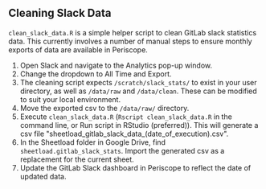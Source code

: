 ## Cleaning Slack Data

`clean_slack_data.R` is a simple helper script to clean GitLab slack statistics data. This currently involves a number of manual steps to ensure monthly exports of data are available in Periscope.

1. Open Slack and navigate to the Analytics pop-up window.
1. Change the dropdown to All Time and Export.
1. The cleaning script expects `/scratch/slack_stats/` to exist in your user directory, as well as `/data/raw` and `/data/clean`. These can be modified to suit your local environment.
1. Move the exported csv to the `/data/raw/` directory.
1. Execute `clean_slack_data.R` (`Rscript clean_slack_data.R` in the command line, or Run script in RStudio (preferred)). This will generate a csv file "sheetload_gitlab_slack_data_(date_of_execution).csv".
1. In the Sheetload folder in Google Drive, find `sheetload.gitlab_slack_stats`. Import the generated csv as a replacement for the current sheet.
1. Update the GitLab Slack dashboard in Periscope to reflect the date of updated data.
